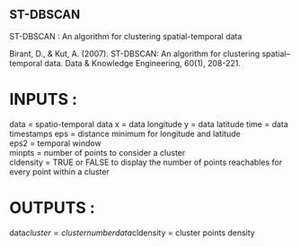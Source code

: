 ## ST-DBSCAN

ST-DBSCAN : An algorithm for clustering spatial-temporal data  

Birant, D., & Kut, A. (2007). ST-DBSCAN: An algorithm for clustering spatial–temporal data. Data & Knowledge Engineering, 60(1), 208-221.




# INPUTS :             

data = spatio-temporal data
x = data longitude
y = data latitude
time = data timestamps
eps = distance minimum for longitude and latitude               
eps2 =  temporal window                 
minpts = number of points to consider a cluster  
cldensity = TRUE or FALSE to display the number of points reachables for every point within a cluster

# OUTPUTS :

data$cluster = cluster number
data$cldensity = cluster points density



